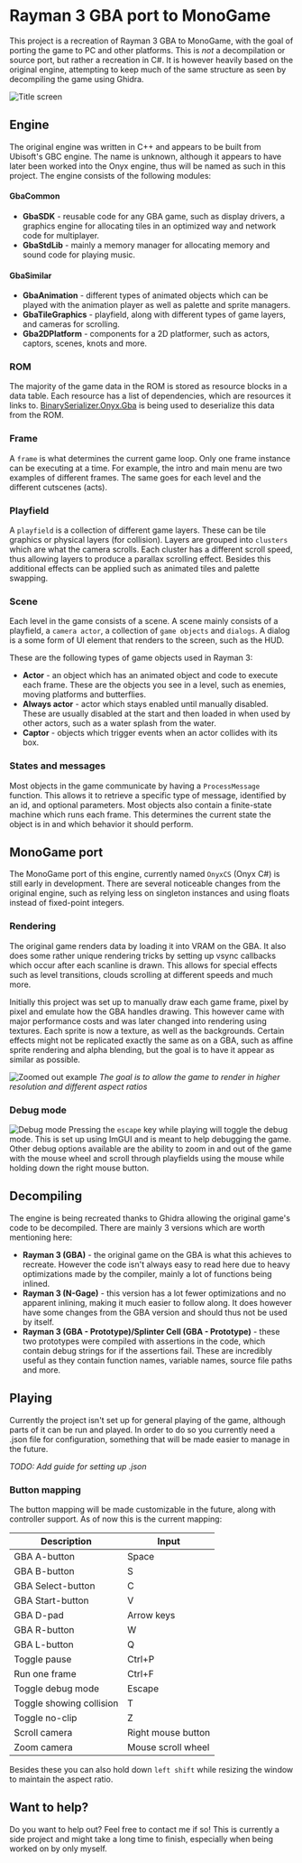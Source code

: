 # Rayman 3 GBA port to MonoGame
This project is a recreation of Rayman 3 GBA to MonoGame, with the goal of porting the game to PC and other platforms. This is *not* a decompilation or source port, but rather a recreation in C#. It is however heavily based on the original engine, attempting to keep much of the same structure as seen by decompiling the game using Ghidra.

![Title screen](img/title_screen.png)

## Engine
The original engine was written in C++ and appears to be built from Ubisoft's GBC engine. The name is unknown, although it appears to have later been worked into the Onyx engine, thus will be named as such in this project. The engine consists of the following modules:

#### GbaCommon
- **GbaSDK** - reusable code for any GBA game, such as display drivers, a graphics engine for allocating tiles in an optimized way and network code for multiplayer.
- **GbaStdLib** - mainly a memory manager for allocating memory and sound code for playing music.

#### GbaSimilar
- **GbaAnimation** -  different types of animated objects which can be played with the animation player as well as palette and sprite managers.
- **GbaTileGraphics** - playfield, along with different types of game layers, and cameras for scrolling.
- **Gba2DPlatform** - components for a 2D platformer, such as actors, captors, scenes, knots and more.

### ROM
The majority of the game data in the ROM is stored as resource blocks in a data table. Each resource has a list of dependencies, which are resources it links to. [BinarySerializer.Onyx.Gba](https://github.com/BinarySerializer/BinarySerializer.Onyx.Gba) is being used to deserialize this data from the ROM.

### Frame
A `frame` is what determines the current game loop. Only one frame instance can be executing at a time. For example, the intro and main menu are two examples of different frames. The same goes for each level and the different cutscenes (acts).

### Playfield
A `playfield` is a collection of different game layers. These can be tile graphics or physical layers (for collision). Layers are grouped into `clusters` which are what the camera scrolls. Each cluster has a different scroll speed, thus allowing layers to produce a parallax scrolling effect. Besides this additional effects can be applied such as animated tiles and palette swapping.

### Scene
Each level in the game consists of a scene. A scene mainly consists of a playfield, a `camera actor`, a collection of `game objects` and `dialogs`. A dialog is a some form of UI element that renders to the screen, such as the HUD.

These are the following types of game objects used in Rayman 3:

- **Actor** - an object which has an animated object and code to execute each frame. These are the objects you see in a level, such as enemies, moving platforms and butterflies.
- **Always actor** - actor which stays enabled until manually disabled. These are usually disabled at the start and then loaded in when used by other actors, such as a water splash from the water.
- **Captor** - objects which trigger events when an actor collides with its box.

### States and messages
Most objects in the game communicate by having a `ProcessMessage` function. This allows it to retrieve a specific type of message, identified by an id, and optional parameters. Most objects also contain a finite-state machine which runs each frame. This determines the current state the object is in and which behavior it should perform.

## MonoGame port
The MonoGame port of this engine, currently named `OnyxCS` (Onyx C#) is still early in development. There are several noticeable changes from the original engine, such as relying less on singleton instances and using floats instead of fixed-point integers.

### Rendering
The original game renders data by loading it into VRAM on the GBA. It also does some rather unique rendering tricks by setting up vsync callbacks which occur after each scanline is drawn. This allows for special effects such as level transitions, clouds scrolling at different speeds and much more.

Initially this project was set up to manually draw each game frame, pixel by pixel and emulate how the GBA handles drawing. This however came with major performance costs and was later changed into rendering using textures. Each sprite is now a texture, as well as the backgrounds. Certain effects might not be replicated exactly the same as on a GBA, such as affine sprite rendering and alpha blending, but the goal is to have it appear as similar as possible.

![Zoomed out example](img/zoom_out.png)
*The goal is to allow the game to render in higher resolution and different aspect ratios*

### Debug mode
![Debug mode](img/debug_mode.png)
Pressing the `escape` key while playing will toggle the debug mode. This is set up using ImGUI and is meant to help debugging the game. Other debug options available are the ability to zoom in and out of the game with the mouse wheel and scroll through playfields using the mouse while holding down the right mouse button.

## Decompiling
The engine is being recreated thanks to Ghidra allowing the original game's code to be decompiled. There are mainly 3 versions which are worth mentioning here:

- **Rayman 3 (GBA)** - the original game on the GBA is what this achieves to recreate. However the code isn't always easy to read here due to heavy optimizations made by the compiler, mainly a lot of functions being inlined.
- **Rayman 3 (N-Gage)** - this version has a lot fewer optimizations and no apparent inlining, making it much easier to follow along. It does however have some changes from the GBA version and should thus not be used by itself.
- **Rayman 3 (GBA - Prototype)/Splinter Cell (GBA - Prototype)** - these two prototypes were compiled with assertions in the code, which contain debug strings for if the assertions fail. These are incredibly useful as they contain function names, variable names, source file paths and more.

## Playing
Currently the project isn't set up for general playing of the game, although parts of it can be run and played. In order to do so you currently need a .json file for configuration, something that will be made easier to manage in the future.

*TODO: Add guide for setting up .json*

### Button mapping
The button mapping will be made customizable in the future, along with controller support. As of now this is the current mapping:

| **Description**          | **Input**          |
|--------------------------|--------------------|
| GBA A-button             | Space              |
| GBA B-button             | S                  |
| GBA Select-button        | C                  |
| GBA Start-button         | V                  |
| GBA D-pad                | Arrow keys         |
| GBA R-button             | W                  |
| GBA L-button             | Q                  |
| Toggle pause             | Ctrl+P             |
| Run one frame            | Ctrl+F             |
| Toggle debug mode        | Escape             |
| Toggle showing collision | T                  |
| Toggle no-clip           | Z                  |
| Scroll camera            | Right mouse button |
| Zoom camera              | Mouse scroll wheel |

Besides these you can also hold down `left shift` while resizing the window to maintain the aspect ratio.

## Want to help?
Do you want to help out? Feel free to contact me if so! This is currently a side project and might take a long time to finish, especially when being worked on by only myself.